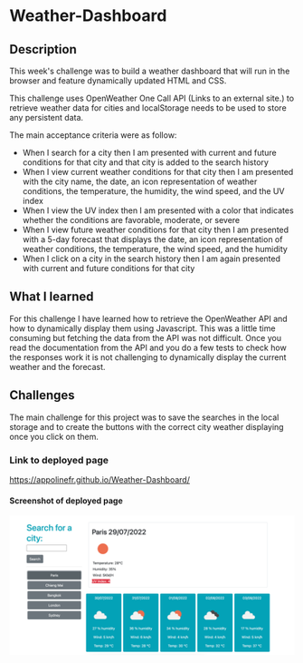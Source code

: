 # Weather-Dashboard

## Description

This week's challenge was to build a weather dashboard that will run in the browser and feature dynamically updated HTML and CSS.

This challenge uses OpenWeather One Call API (Links to an external site.) to retrieve weather data for cities and localStorage needs to be used to store any persistent data.

The main acceptance criteria were as follow:

- When I search for a city then I am presented with current and future conditions for that city and that city is added to the search history
- When I view current weather conditions for that city then I am presented with the city name, the date, an icon representation of weather conditions, the temperature, the humidity, the wind speed, and the UV index
- When I view the UV index then I am presented with a color that indicates whether the conditions are favorable, moderate, or severe
- When I view future weather conditions for that city then I am presented with a 5-day forecast that displays the date, an icon representation of weather conditions, the temperature, the wind speed, and the humidity
- When I click on a city in the search history then I am again presented with current and future conditions for that city

## What I learned

For this challenge I have learned how to retrieve the OpenWeather API and how to dynamically display them using Javascript. This was a little time consuming but fetching the data from the API was not difficult. Once you read the documentation from the API and you do a few tests to check how the responses work it is not challenging to dynamically display the current weather and the forecast.

## Challenges

The main challenge for this project was to save the searches in the local storage and to create the buttons with the correct city weather displaying once you click on them.

### Link to deployed page

https://appolinefr.github.io/Weather-Dashboard/

#### Screenshot of deployed page

![Screenshot of deployed page](assets/images/deployed-page.png)
